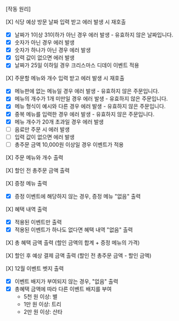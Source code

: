 [작동 원리]

[X] 식당 예상 방문 날짜 입력 받고 에러 발생 시 재호출

- [x] 날짜가 1이상 31이하가 아닌 경우 에러 발생 - 유효하지 않은 날짜입니다.
- [x] 숫자가 아닌 경우 에러 발생
- [x] 숫자가 하나가 아닌 경우 에러 발생
- [x] 입력 값이 없으면 에러 발생
- [x] 날짜가 25일 이하일 경우 크리스마스 디데이 이벤트 적용

[X] 주문할 메뉴와 개수 입력 받고 에러 발생 시 재호출

- [x] 메뉴판에 없는 메뉴일 경우 에러 발생 - 유효하지 않은 주문입니다.
- [x] 메뉴의 개수가 1개 미만일 경우 에러 발생 - 유효하지 않은 주문입니다.
- [x] 메뉴 형식이 예시와 다른 경우 에러 발생 - 유효하지 않은 주문입니다.
- [x] 중복 메뉴를 입력한 경우 에러 발생 - 유효하지 않은 주문입니다.
- [x] 메뉴 개수가 20개 초과일 경우 에러 발생
- [ ] 음료만 주문 시 에러 발생
- [ ] 입력 값이 없으면 에러 발생
- [ ] 총주문 금액 10,000원 이상일 경우 이벤트가 적용

[X] 주문 메뉴와 개수 출력

[X] 할인 전 총주문 금액 출력

[X] 증정 메뉴 출력

- [x] 증정 이벤트에 해당하지 않는 경우, 증정 메뉴 "없음" 출력

[X] 혜택 내역 출력

- [x] 적용된 이벤트만 출력
- [x] 적용된 이벤트가 하나도 없다면 혜택 내역 "없음" 출력

[X] 총 혜택 금액 출력 (할인 금액의 합계 + 증정 메뉴의 가격)

[X] 할인 후 예상 결제 금액 출력 (할인 전 총주문 금액 - 할인 금액)

[X] 12월 이벤트 벳지 출력

- [x] 이벤트 배지가 부여되지 않는 경우, "없음" 출력
- [x] 총혜택 금액에 따라 다른 이벤트 배지를 부여
  - 5천 원 이상: 별
  - 1만 원 이상: 트리
  - 2만 원 이상: 산타
